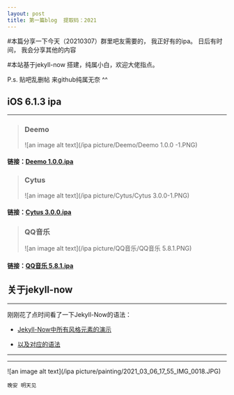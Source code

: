 ```yaml
---
layout: post
title: 第一篇blog  提取码：2021 
---
```


#本篇分享一下今天（20210307）群里吧友需要的， 我正好有的ipa。
日后有时间， 我会分享其他的内容

#本站基于jekyll-now 搭建，纯属小白，欢迎大佬指点。

P.s. 贴吧乱删帖 来github纯属无奈 ^^

## iOS 6.1.3 ipa ##
----
> ### **Deemo**
> ![an image alt text](/ipa picture/Deemo/Deemo 1.0.0 -1.PNG)
#### 链接：[Deemo 1.0.0.ipa](https://pan.baidu.com/s/1jEUYeGsyHUKd_Xj1i2TnRg)  

> ### **Cytus**
> ![an image alt text](/ipa picture/Cytus/Cytus 3.0.0-1.PNG)
#### 链接：[Cytus 3.0.0.ipa](https://pan.baidu.com/s/1byhv97uCmF6AVWVAxSivMg) 
 
> ### **QQ音乐** 
> ![an image alt text](/ipa picture/QQ音乐/QQ音乐 5.8.1.PNG)
#### 链接：[QQ音乐 5.8.1.ipa](https://pan.baidu.com/s/1ytPUMrrmIVFBpjg5NBVW6g ) 

## 关于jekyll-now ##
----

刚刚花了点时间看了一下Jekyll-Now的语法：

* [Jekyll-Now中所有风格元素的演示](http://www.jekyllnow.com/Markdown-Style-Guide/)

* [以及对应的语法](https://raw.githubusercontent.com/barryclark/www.jekyllnow.com/gh-pages/_posts/2014-6-19-Markdown-Style-Guide.md)

----
****

![an image alt text](/ipa picture/painting/2021_03_06_17_55_IMG_0018.JPG)

`晚安 明天见`



 


